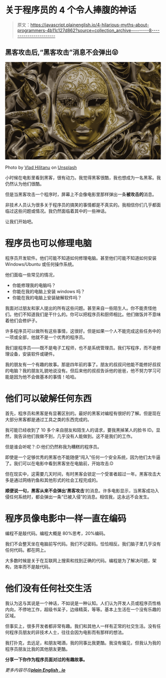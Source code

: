 # 关于程序员的 4 个令人捧腹的神话

> 原文：<https://javascript.plainenglish.io/4-hilarious-myths-about-programmers-4b11c127d862?source=collection_archive---------8----------------------->

## 黑客攻击后,“黑客攻击”消息不会弹出😝

![](img/5fef8817f632e5389aba97df7f0a87f4.png)

Photo by [Vlad Hilitanu](https://unsplash.com/@vladhilitanu?utm_source=medium&utm_medium=referral) on [Unsplash](https://unsplash.com?utm_source=medium&utm_medium=referral)

小时候在电影里看到黑客，很有动力。我觉得黑客很酷，我也想成为一名黑客。我仍然认为他们很酷。

但是当黑客攻击一个程序时，屏幕上不会像电影里那样弹出一条**被攻击的**消息。

非技术人员认为很多关于程序员的搞笑的事情都是不真实的。我相信你们几乎都面临过这些问题或情况。我仍然面临着其中的一些神话。

让我们开始吧。

# 程序员也可以修理电脑

程序员开发软件。他们可能不知道如何修理电脑。甚至他们可能不知道如何安装 Windows/Ubuntu 或任何操作系统。

他们面临一些常见的情况，

*   你能修理我的电脑吗？
*   你能在我的电脑上安装 windows 吗？
*   你能在我的电脑上安装破解软件吗？

我面对过朋友和家人提出的所有这些问题。甚至来自一些陌生人。你不能责怪他们。他们不知道我们是干什么的。你可以把程序员和厨师相比。他们做饭并不意味着他们会修炉子。

许多程序员可以做所有这些事情，这很好。但是如果一个人不能完成这些任务中的一项或全部，他就不是一个优秀的程序员。

我们是程序员——既不是电子工程师，也不是系统管理员。我们写程序，而不是修理设备，安装软件或硬件。

我的朋友有一个有趣的故事。那是四年前的事了。朋友的叔叔问他能不能修好叔叔的电脑？我的朋友礼貌地说没有。但后来他的叔叔告诉他的爸爸，他不努力学习可能是因为他不会做基本的事情！哈哈。

# 他们可以破解任何东西

首先，程序员和黑客是有显著区别的。最好的黑客对编程有很好的了解。但是现在大部分黑客都是通过工具之类的东西完成的。

我可能已经收到了 10 多个来自朋友和陌生人的请求，要我黑掉某人的脸书 ID。显然，我告诉他们我做不到，几乎没有人能做到。这不是我们的工作。

但是谁会听呢？:D:他们仍然称我为糟糕的程序员。

即使是一个足够优秀的黑客也不能随便“闯入”任何一个安全系统，因为他们太牛逼了。我们可以在电影中看到黑客坐在电脑前，开始攻击:D

但在现实中，这需要几天时间，有时黑客会锁定一个受害者超过一年。黑客攻击大多是通过网络钓鱼和其他形式的社会工程完成的。

**顺便说一句，黑客从来不会弹出‘黑客攻击**’的消息。许多电影显示，当黑客成功入侵任何系统时，都会弹出一条“已被入侵”的消息。相信我，这永远不会发生。

# 程序员像电影中一样一直在编码

编程不是敲代码。编程大概是 80%思考，20%编码。

我们不会整天坐在电脑前写代码。我们不记密码。恰恰相反。我们脑子里几乎没有任何代码。都在网上。

大多数时候是关于在互联网上搜索和找到正确的代码。编程是为了解决问题，架构，效率而不是敲代码。

# 他们没有任何社交生活

我认为这与其说是一个神话，不如说是一种认知。人们认为开发人员或程序员性格内向，不停地工作，超级书呆子，边缘精英，等等。基本上生活在一个没有乐趣的区域。

但事实上，很多开发者都非常有趣。我们和其他人一样有正常的社交生活。没有任何程序员朋友的非技术人士，往往会因为电影而有那样的想法。

我打扑克，去远足，和朋友喝酒，我的同事比我更酷。我没有偏见，但我认为我的程序员朋友比我的其他朋友更酷。

**分享一下你作为程序员面对过的有趣故事。**

*更多内容尽在*[***plain English . io***](http://plainenglish.io/)